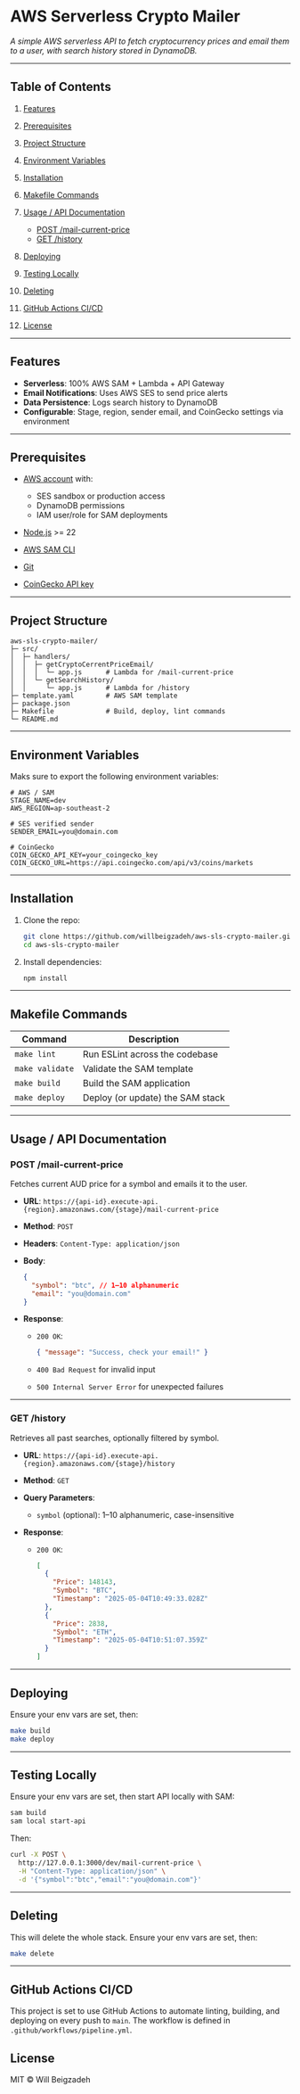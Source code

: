 # AWS Serverless Crypto Mailer

_A simple AWS serverless API to fetch cryptocurrency prices and email them to a user, with search history stored in DynamoDB._

---

## Table of Contents

1. [Features](#features)
2. [Prerequisites](#prerequisites)
3. [Project Structure](#project-structure)
4. [Environment Variables](#environment-variables)
5. [Installation](#installation)
6. [Makefile Commands](#makefile-commands)
7. [Usage / API Documentation](#usage--api-documentation)

   - [POST /mail-current-price](#post-mail-current-price)
   - [GET /history](#get-history)

8. [Deploying](#deploying)
9. [Testing Locally](#testing-locally)
10. [Deleting](#deleting)
11. [GitHub Actions CI/CD](#github-actions-cicd)
12. [License](#license)

---

## Features

- **Serverless**: 100% AWS SAM + Lambda + API Gateway
- **Email Notifications**: Uses AWS SES to send price alerts
- **Data Persistence**: Logs search history to DynamoDB
- **Configurable**: Stage, region, sender email, and CoinGecko settings via environment

---

## Prerequisites

- [AWS account](https://aws.amazon.com/) with:

  - SES sandbox or production access
  - DynamoDB permissions
  - IAM user/role for SAM deployments

- [Node.js](https://nodejs.org/) >= 22
- [AWS SAM CLI](https://docs.aws.amazon.com/serverless-application-model/latest/developerguide/serverless-sam-cli-install.html)
- [Git](https://git-scm.com/)
- [CoinGecko API key](https://www.coingecko.com/en/api)

---

## Project Structure

```
aws-sls-crypto-mailer/
├─ src/
│  ├─ handlers/
│  │  ├─ getCryptoCerrentPriceEmail/
│  │  │  └─ app.js      # Lambda for /mail-current-price
│  │  └─ getSearchHistory/
│  │     └─ app.js      # Lambda for /history
├─ template.yaml        # AWS SAM template
├─ package.json
├─ Makefile             # Build, deploy, lint commands
└─ README.md
```

---

## Environment Variables

Maks sure to export the following environment variables:

```dotenv
# AWS / SAM
STAGE_NAME=dev
AWS_REGION=ap-southeast-2

# SES verified sender
SENDER_EMAIL=you@domain.com

# CoinGecko
COIN_GECKO_API_KEY=your_coingecko_key
COIN_GECKO_URL=https://api.coingecko.com/api/v3/coins/markets
```

---

## Installation

1. Clone the repo:

   ```bash
   git clone https://github.com/willbeigzadeh/aws-sls-crypto-mailer.git
   cd aws-sls-crypto-mailer
   ```

2. Install dependencies:

   ```bash
   npm install
   ```

---

## Makefile Commands

| Command         | Description                      |
| --------------- | -------------------------------- |
| `make lint`     | Run ESLint across the codebase   |
| `make validate` | Validate the SAM template        |
| `make build`    | Build the SAM application        |
| `make deploy`   | Deploy (or update) the SAM stack |

---

## Usage / API Documentation

### POST /mail-current-price

Fetches current AUD price for a symbol and emails it to the user.

- **URL**: `https://{api-id}.execute-api.{region}.amazonaws.com/{stage}/mail-current-price`
- **Method**: `POST`
- **Headers**: `Content-Type: application/json`
- **Body**:

  ```json
  {
    "symbol": "btc", // 1–10 alphanumeric
    "email": "you@domain.com"
  }
  ```

- **Response**:

  - `200 OK`:

    ```json
    { "message": "Success, check your email!" }
    ```

  - `400 Bad Request` for invalid input
  - `500 Internal Server Error` for unexpected failures

---

### GET /history

Retrieves all past searches, optionally filtered by symbol.

- **URL**: `https://{api-id}.execute-api.{region}.amazonaws.com/{stage}/history`
- **Method**: `GET`
- **Query Parameters**:

  - `symbol` (optional): 1–10 alphanumeric, case-insensitive

- **Response**:

  - `200 OK`:
    ```json
    [
      {
        "Price": 148143,
        "Symbol": "BTC",
        "Timestamp": "2025-05-04T10:49:33.028Z"
      },
      {
        "Price": 2838,
        "Symbol": "ETH",
        "Timestamp": "2025-05-04T10:51:07.359Z"
      }
    ]
    ```

---

## Deploying

Ensure your env vars are set, then:

```bash
make build
make deploy
```

---

## Testing Locally

Ensure your env vars are set, then start API locally with SAM:

```bash
sam build
sam local start-api
```

Then:

```bash
curl -X POST \
  http://127.0.0.1:3000/dev/mail-current-price \
  -H "Content-Type: application/json" \
  -d '{"symbol":"btc","email":"you@domain.com"}'
```

---

## Deleting

This will delete the whole stack. Ensure your env vars are set, then:

```bash
make delete
```

---

## GitHub Actions CI/CD

This project is set to use GitHub Actions to automate linting, building, and deploying on every push to `main`. The workflow is defined in `.github/workflows/pipeline.yml`.

## License

MIT © Will Beigzadeh
